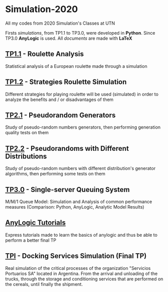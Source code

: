 # Simulation-2020
All my codes from 2020 Simulation's Classes at UTN

Firsts _simulations_, from TP1.1 to TP3.0, were developed in **Python**. Since TP3.0 **AnyLogic** is used. All _documents_ are made with **LaTeX**

## [TP1.1] - Roulette Analysis
Statistical analysis of a European roulette made through a simulation

## [TP1.2] - Strategies Roulette Simulation
Different strategies for playing roulette will be used (simulated) in order to analyze the benefits and / or disadvantages of them

## [TP2.1] - Pseudorandom Generators
Study of pseudo-random numbers generators, then performing generation quality tests on them

## [TP2.2] - Pseudorandoms with Different Distributions
Study of pseudo-random numbers with different distribution's generator algorithms, then performing some tests on them

## [TP3.0] - Single-server Queuing System
M/M/1 Queue Model: Simulation and Analysis of common performance measures (Comparison: Python, AnyLogic, Analytic Model Results)

## [AnyLogic Tutorials]
Express tutorials made to learn the basics of anylogic and thus be able to perform a better final TP

## [TPI] - Docking Services Simulation (Final TP)
Real simulation of the critical processes of the organization "Servicios Portuarios SA" located in Argentina. From the arrival and unloading of the trucks, through the storage and conditioning services that are performed on the cereals, until finally the shipment.

[TP1.1]: ./TP1.1&#32;-&#32;Roulette&#32;Analysis
[TP1.2]: ./TP1.2&#32;-&#32;Roulette&#32;Strategies
[TP2.1]: ./TP2.1&#32;-&#32;Pseudorandom&#32;Generators
[TP2.2]: ./TP2.2&#32;-&#32;Pseudorandoms&#32;with&#32;Different&#32;Distributions
[TP3.0]: ./TP3.0&#32;-&#32;Single-server&#32;Queuing&#32;System
[AnyLogic Tutorials]: ./AnyLogic&#32;Tutorials
[TPI]: ./TPI&#32;-&#32;Dociking&#32;Services&#32;Simulation
